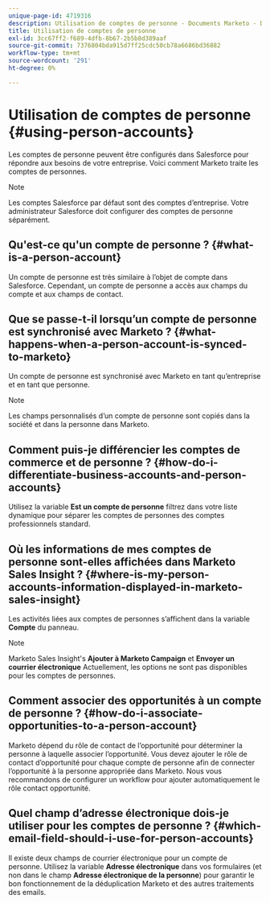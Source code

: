 ```yaml
---
unique-page-id: 4719316
description: Utilisation de comptes de personne - Documents Marketo - Documentation du produit
title: Utilisation de comptes de personne
exl-id: 3cc67ff2-f689-4dfb-8b67-2b5b8d389aaf
source-git-commit: 7376804bda915d7ff25cdc50cb78a6686bd36882
workflow-type: tm+mt
source-wordcount: '291'
ht-degree: 0%

---
```


# Utilisation de comptes de personne {#using-person-accounts}

Les comptes de personne peuvent être configurés dans Salesforce pour répondre aux besoins de votre entreprise. Voici comment Marketo traite les comptes de personnes.

>[!NOTE]
>
>Les comptes Salesforce par défaut sont des comptes d’entreprise. Votre administrateur Salesforce doit configurer des comptes de personne séparément.

## Qu&#39;est-ce qu&#39;un compte de personne ? {#what-is-a-person-account}

Un compte de personne est très similaire à l’objet de compte dans Salesforce. Cependant, un compte de personne a accès aux champs du compte et aux champs de contact.

## Que se passe-t-il lorsqu’un compte de personne est synchronisé avec Marketo ? {#what-happens-when-a-person-account-is-synced-to-marketo}

Un compte de personne est synchronisé avec Marketo en tant qu’entreprise et en tant que personne.

>[!NOTE]
>
>Les champs personnalisés d’un compte de personne sont copiés dans la société et dans la personne dans Marketo.

## Comment puis-je différencier les comptes de commerce et de personne ? {#how-do-i-differentiate-business-accounts-and-person-accounts}

Utilisez la variable **Est un compte de personne** filtrez dans votre liste dynamique pour séparer les comptes de personnes des comptes professionnels standard.

## Où les informations de mes comptes de personne sont-elles affichées dans Marketo Sales Insight ? {#where-is-my-person-accounts-information-displayed-in-marketo-sales-insight}

Les activités liées aux comptes de personnes s’affichent dans la variable **Compte** du panneau.

>[!NOTE]
>
>Marketo Sales Insight&#39;s **Ajouter à Marketo Campaign** et **Envoyer un courrier électronique** Actuellement, les options ne sont pas disponibles pour les comptes de personnes.

## Comment associer des opportunités à un compte de personne ? {#how-do-i-associate-opportunities-to-a-person-account}

Marketo dépend du rôle de contact de l’opportunité pour déterminer la personne à laquelle associer l’opportunité. Vous devez ajouter le rôle de contact d’opportunité pour chaque compte de personne afin de connecter l’opportunité à la personne appropriée dans Marketo. Nous vous recommandons de configurer un workflow pour ajouter automatiquement le rôle contact opportunité.

## Quel champ d’adresse électronique dois-je utiliser pour les comptes de personne ? {#which-email-field-should-i-use-for-person-accounts}

Il existe deux champs de courrier électronique pour un compte de personne. Utilisez la variable **Adresse électronique** dans vos formulaires (et non dans le champ **Adresse électronique de la personne**) pour garantir le bon fonctionnement de la déduplication Marketo et des autres traitements des emails.
